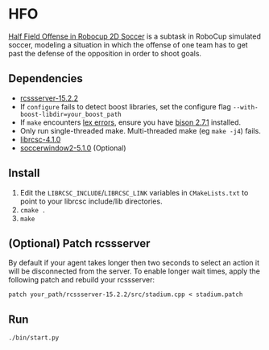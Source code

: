 HFO
===============

[Half Field Offense in Robocup 2D Soccer](http://www.cs.utexas.edu/~AustinVilla/sim/halffieldoffense/) is a subtask in RoboCup simulated soccer, modeling a situation in which the offense of one team has to get past the defense of the opposition in order to shoot goals. 

## Dependencies
 - [rcssserver-15.2.2](http://sourceforge.net/projects/sserver/files/rcssserver/15.2.2/)
  - If `configure` fails to detect boost libraries, set the configure flag `--with-boost-libdir=your_boost_path`
  - If `make` encounters [lex errors](http://sourceforge.net/p/sserver/discussion/76439/thread/5b13cac6/), ensure you have [bison 2.7.1](http://www.gnu.org/software/bison/) installed.
  - Only run single-threaded make. Multi-threaded make (eg `make -j4`) fails.
 - [librcsc-4.1.0](http://en.sourceforge.jp/projects/rctools/downloads/51941/librcsc-4.1.0.tar.gz/)
 - [soccerwindow2-5.1.0](http://en.sourceforge.jp/projects/rctools/downloads/51942/soccerwindow2-5.1.0.tar.gz/) (Optional)

## Install
1. Edit the `LIBRCSC_INCLUDE`/`LIBRCSC_LINK` variables in `CMakeLists.txt` to point to your librcsc include/lib directories. 
2. `cmake .`
3. `make`

## (Optional) Patch rcssserver
By default if your agent takes longer then two seconds to select an action it will be disconnected from the server. To enable longer wait times, apply the following patch and rebuild your rcssserver:

`patch your_path/rcssserver-15.2.2/src/stadium.cpp < stadium.patch`

## Run
```bash
./bin/start.py
```

